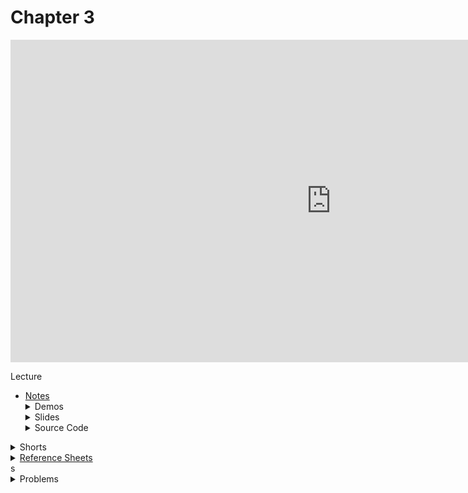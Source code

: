 # Chapter 3

<iframe width="1026" height="516" src="https://www.youtube.com/embed/fykrlqbV9wM" frameborder="0" allow="accelerometer; autoplay; clipboard-write; encrypted-media; gyroscope; picture-in-picture" allowfullscreen></iframe>

Lecture  
<ul>
  <li><a href="https://cs50.harvard.edu/ap/2021/curriculum/x/notes/3/">Notes</a></li>
  <details><summary>Demos</summary>
    <ul>
      <li><a href="https://www.cs.usfca.edu/~galles/visualization/ComparisonSort.html">Comparison Sorting Algorithms</a></li>
      <li><a href="https://www.youtube.com/watch?v=ZZuD6iUe3Pc">Visualization and Comparison of Sorting Algorithms</a></li>
    </ul>
  </details>
  <details><summary>Slides</summary>
    <ul>
      <li><a href="https://docs.google.com/presentation/d/17eT9MaZBUByTTlpkliT8kTg7AW1820xMIQg0HDd5NCk/edit?usp=sharing">Google Slides</a></li>
      <li><a href="https://docs.google.com/presentation/d/17eT9MaZBUByTTlpkliT8kTg7AW1820xMIQg0HDd5NCk/edit?usp=sharing">PDF</a></li>
    </ul> 
  </details>
  <details><summary>Source Code</summary>
    <ul>
      <li><a href="https://cdn.cs50.net/2019/fall/lectures/3/src3/">Index</a></li>
      <li><a href="https://cdn.cs50.net/2019/fall/lectures/3/src3.pdf">PDF</a></li>
      <li><a href="https://cdn.cs50.net/2019/fall/lectures/3/src3.zip">Zip</a></li>
    </ul>
  </details>  
</ul>

<details><summary>Shorts</summary>
  <ul>
    <li><a href="https://www.youtube.com/watch?v=TwsgCHYmbbA">Linear Search</a></li>
    <li><a href="https://www.youtube.com/watch?v=T98PIp4omUA">Binary Search</a></li>
    <li><a href="https://www.youtube.com/watch?v=RT-hUXUWQ2I">Bubble Sort</a></li>
    <li><a href="https://www.youtube.com/watch?v=3hH8kTHFw2A">Selection Sort</a></li>
    <li><a href="https://www.youtube.com/watch?v=O0VbBkUvriI">Insertion Sort</a></li>
    <li><a href="https://www.youtube.com/watch?v=mz6tAJMVmfM">Recursion</a></li>
    <li><a href="https://www.youtube.com/watch?v=mz6tAJMVmfM">Merge Sort</a></li>
    <li><a href="https://www.youtube.com/watch?v=ktWL3nN38ZA">Algorithm Summary</a></li>
   </ul>
</details>

<details><summary><a href="\ap\assets\pdfs\ch3_ref_sheets2020.pdf">Reference Sheets</a></summary>
  <ul>
    <li><a href="\ap\assets\pdfs\linear_search.pdf">Linear Search</a></li>
    <li><a href="\ap\assets\pdfs\binary_search.pdf">Binary Search</a></li>
    <li><a href="\ap\assets\pdfs\bubble_sort.pdf">Bubble Sort</a></li>
    <li><a href="\ap\assets\pdfs\selection_sort.pdf">Selection Sort</a></li>
    <li><a href="\ap\assets\pdfs\insertion_sort.pdf">Insertion Sort</a></li>
    <li><a href="\ap\assets\pdfs\recursion.pdf">Recursion</a></li>
    <li><a href="\ap\assets\pdfs\merge_sort.pdf">Merge Sort</a></li>
    <li><a href="\ap\assets\pdfs\computational_complexity.pdf">Computational Complexity</a></li>
  </ul>
</details>s

<details><summary>Problems</summary>
  <ul>
    <li><a href="https://cs50.harvard.edu/ap/2021/curriculum/x/psets/3/plurality/">Plurality</a></li>
    <li><a href="https://cs50.harvard.edu/ap/2021/curriculum/x/psets/3/runoff/">Runoff</a>, for those less comfortable</li>
    <li><a href="https://cs50.harvard.edu/ap/2021/curriculum/x/psets/3/tideman/">Tideman</a>, for those more comfortable</li>
  </ul>
</details>